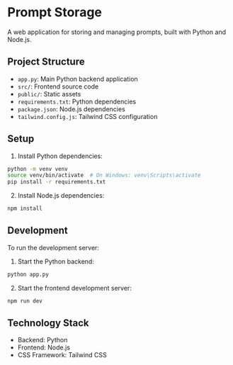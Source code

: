 # Prompt Storage

A web application for storing and managing prompts, built with Python and Node.js.

## Project Structure

- `app.py`: Main Python backend application
- `src/`: Frontend source code
- `public/`: Static assets
- `requirements.txt`: Python dependencies
- `package.json`: Node.js dependencies
- `tailwind.config.js`: Tailwind CSS configuration

## Setup

1. Install Python dependencies:
```bash
python -m venv venv
source venv/bin/activate  # On Windows: venv\Scripts\activate
pip install -r requirements.txt
```

2. Install Node.js dependencies:
```bash
npm install
```

## Development

To run the development server:

1. Start the Python backend:
```bash
python app.py
```

2. Start the frontend development server:
```bash
npm run dev
```

## Technology Stack

- Backend: Python
- Frontend: Node.js
- CSS Framework: Tailwind CSS
